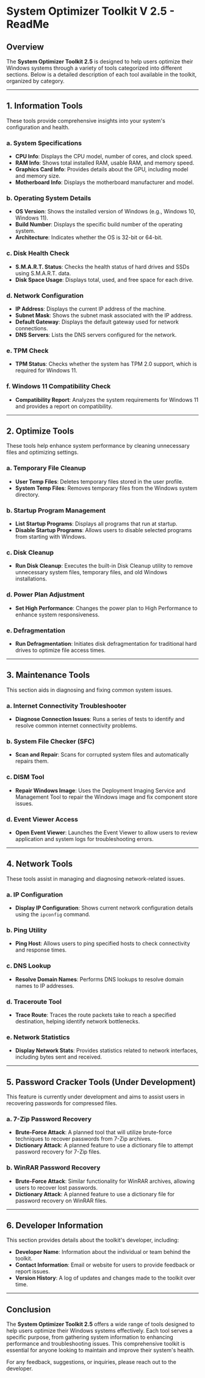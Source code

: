 # System Optimizer Toolkit V 2.5 - ReadMe

## Overview
The **System Optimizer Toolkit 2.5** is designed to help users optimize their Windows systems through a variety of tools categorized into different sections. Below is a detailed description of each tool available in the toolkit, organized by category.

---

## 1. Information Tools
These tools provide comprehensive insights into your system's configuration and health.

### a. System Specifications
- **CPU Info**: Displays the CPU model, number of cores, and clock speed.
- **RAM Info**: Shows total installed RAM, usable RAM, and memory speed.
- **Graphics Card Info**: Provides details about the GPU, including model and memory size.
- **Motherboard Info**: Displays the motherboard manufacturer and model.

### b. Operating System Details
- **OS Version**: Shows the installed version of Windows (e.g., Windows 10, Windows 11).
- **Build Number**: Displays the specific build number of the operating system.
- **Architecture**: Indicates whether the OS is 32-bit or 64-bit.

### c. Disk Health Check
- **S.M.A.R.T. Status**: Checks the health status of hard drives and SSDs using S.M.A.R.T. data.
- **Disk Space Usage**: Displays total, used, and free space for each drive.

### d. Network Configuration
- **IP Address**: Displays the current IP address of the machine.
- **Subnet Mask**: Shows the subnet mask associated with the IP address.
- **Default Gateway**: Displays the default gateway used for network connections.
- **DNS Servers**: Lists the DNS servers configured for the network.

### e. TPM Check
- **TPM Status**: Checks whether the system has TPM 2.0 support, which is required for Windows 11.

### f. Windows 11 Compatibility Check
- **Compatibility Report**: Analyzes the system requirements for Windows 11 and provides a report on compatibility.

---

## 2. Optimize Tools
These tools help enhance system performance by cleaning unnecessary files and optimizing settings.

### a. Temporary File Cleanup
- **User Temp Files**: Deletes temporary files stored in the user profile.
- **System Temp Files**: Removes temporary files from the Windows system directory.

### b. Startup Program Management
- **List Startup Programs**: Displays all programs that run at startup.
- **Disable Startup Programs**: Allows users to disable selected programs from starting with Windows.

### c. Disk Cleanup
- **Run Disk Cleanup**: Executes the built-in Disk Cleanup utility to remove unnecessary system files, temporary files, and old Windows installations.

### d. Power Plan Adjustment
- **Set High Performance**: Changes the power plan to High Performance to enhance system responsiveness.

### e. Defragmentation
- **Run Defragmentation**: Initiates disk defragmentation for traditional hard drives to optimize file access times.

---

## 3. Maintenance Tools
This section aids in diagnosing and fixing common system issues.

### a. Internet Connectivity Troubleshooter
- **Diagnose Connection Issues**: Runs a series of tests to identify and resolve common internet connectivity problems.

### b. System File Checker (SFC)
- **Scan and Repair**: Scans for corrupted system files and automatically repairs them.

### c. DISM Tool
- **Repair Windows Image**: Uses the Deployment Imaging Service and Management Tool to repair the Windows image and fix component store issues.

### d. Event Viewer Access
- **Open Event Viewer**: Launches the Event Viewer to allow users to review application and system logs for troubleshooting errors.

---

## 4. Network Tools
These tools assist in managing and diagnosing network-related issues.

### a. IP Configuration
- **Display IP Configuration**: Shows current network configuration details using the `ipconfig` command.

### b. Ping Utility
- **Ping Host**: Allows users to ping specified hosts to check connectivity and response times.

### c. DNS Lookup
- **Resolve Domain Names**: Performs DNS lookups to resolve domain names to IP addresses.

### d. Traceroute Tool
- **Trace Route**: Traces the route packets take to reach a specified destination, helping identify network bottlenecks.

### e. Network Statistics
- **Display Network Stats**: Provides statistics related to network interfaces, including bytes sent and received.

---

## 5. Password Cracker Tools (Under Development)
This feature is currently under development and aims to assist users in recovering passwords for compressed files.

### a. 7-Zip Password Recovery
- **Brute-Force Attack**: A planned tool that will utilize brute-force techniques to recover passwords from 7-Zip archives.
- **Dictionary Attack**: A planned feature to use a dictionary file to attempt password recovery for 7-Zip files.

### b. WinRAR Password Recovery
- **Brute-Force Attack**: Similar functionality for WinRAR archives, allowing users to recover lost passwords.
- **Dictionary Attack**: A planned feature to use a dictionary file for password recovery on WinRAR files.

---

## 6. Developer Information
This section provides details about the toolkit's developer, including:
- **Developer Name**: Information about the individual or team behind the toolkit.
- **Contact Information**: Email or website for users to provide feedback or report issues.
- **Version History**: A log of updates and changes made to the toolkit over time.

---

## Conclusion
The **System Optimizer Toolkit 2.5** offers a wide range of tools designed to help users optimize their Windows systems effectively. Each tool serves a specific purpose, from gathering system information to enhancing performance and troubleshooting issues. This comprehensive toolkit is essential for anyone looking to maintain and improve their system's health.

For any feedback, suggestions, or inquiries, please reach out to the developer.
